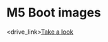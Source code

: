 # M5 Boot images
<drive_link>[Take a look](https://drive.google.com/drive/folders/1O94G2Meh8ZLWE0AWS4z1Pd6X34LsIBde?usp=drive_link)
